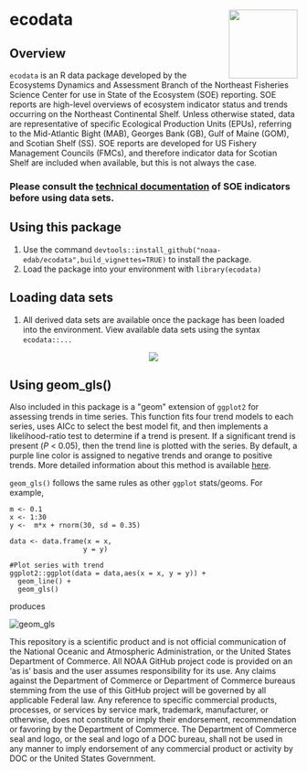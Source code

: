 # ecodata <img src="https://github.com/NOAA-EDAB/ecodata/blob/master/ecodata_logo.png" align="right" width="120" /> 
  
  
## Overview

`ecodata` is an R data package developed by the Ecosystems Dynamics and Assessment Branch of the Northeast Fisheries Science Center
for use in State of the Ecosystem (SOE) reporting. SOE reports are high-level overviews of ecosystem indicator status and trends occurring
on the Northeast Continental Shelf. Unless otherwise stated, data are representative of specific Ecological Production Units (EPUs), referring to 
the Mid-Atlantic Bight (MAB), Georges Bank (GB), Gulf of Maine (GOM), and Scotian Shelf (SS). SOE reports are developed for US Fishery
Management Councils (FMCs), and therefore indicator data for Scotian Shelf are included when available, but this is not always the case. 

### Please consult the [technical documentation](https://noaa-edab.github.io/tech-doc/) of SOE indicators before using data sets.

## Using this package

1.  Use the command `devtools::install_github("noaa-edab/ecodata",build_vignettes=TRUE)` to install the package.
2.  Load the package into your environment with `library(ecodata)`

## Loading data sets

1.  All derived data sets are available once the package has been loaded into the environment. View available data sets using the syntax `ecodata::...`

<p align="center" width="645"> 
<img src="https://raw.githubusercontent.com/NOAA-EDAB/ecodata/master/ecodataHelp.gif">
</p>

## Using geom_gls()

Also included in this package is a "geom" extension of `ggplot2` for assessing trends in time series. This function fits four trend models to each 
series, uses AICc to select the best model fit, and then implements a likelihood-ratio test to determine if a trend is present. If a significant
trend is present (*P* < 0.05), then the trend line is plotted with the series. By default, a purple line color is assigned to negative trends and orange to positive trends. More detailed information about this method is available
[here](https://noaa-edab.github.io/tech-doc/trend-analysis.html). 

`geom_gls()` follows the same rules as other `ggplot` stats/geoms. For example,

```
m <- 0.1
x <- 1:30
y <-  m*x + rnorm(30, sd = 0.35)

data <- data.frame(x = x,
                  y = y)

#Plot series with trend 
ggplot2::ggplot(data = data,aes(x = x, y = y)) +
  geom_line() +
  geom_gls()
```

produces 

![geom_gls](https://github.com/NOAA-EDAB/ecodata/blob/master/docs/geom_gls.png)

This repository is a scientific product and is not official communication of the National Oceanic and Atmospheric Administration, or the United States Department of Commerce. All NOAA GitHub project code is provided on an ‘as is’ basis and the user assumes responsibility for its use. Any claims against the Department of Commerce or Department of Commerce bureaus stemming from the use of this GitHub project will be governed by all applicable Federal law. Any reference to specific commercial products, processes, or services by service mark, trademark, manufacturer, or otherwise, does not constitute or imply their endorsement, recommendation or favoring by the Department of Commerce. The Department of Commerce seal and logo, or the seal and logo of a DOC bureau, shall not be used in any manner to imply endorsement of any commercial product or activity by DOC or the United States Government.
